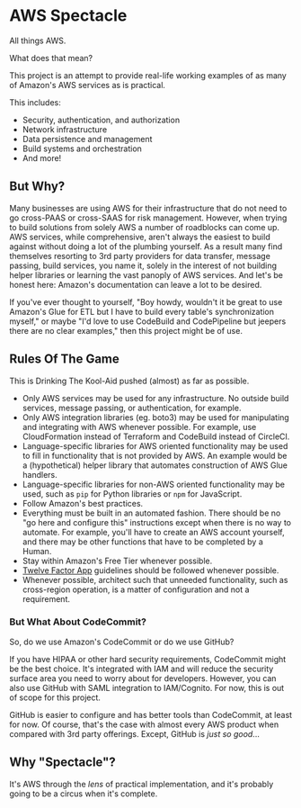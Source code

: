 # AWS Spectacle

All things AWS.

What does that mean?

This project is an attempt to provide real-life working examples of as many of Amazon's AWS
services as is practical.

This includes:

- Security, authentication, and authorization
- Network infrastructure
- Data persistence and management
- Build systems and orchestration
- And more!

## But Why?

Many businesses are using AWS for their infrastructure that do not need to go cross-PAAS or
cross-SAAS for risk management. However, when trying to build solutions from solely AWS a
number of roadblocks can come up. AWS services, while comprehensive, aren't always the easiest
to build against without doing a lot of the plumbing yourself. As a result many find themselves
resorting to 3rd party providers for data transfer, message passing, build services, you name
it, solely in the interest of not building helper libraries or learning the vast panoply of AWS
services. And let's be honest here: Amazon's documentation can leave a lot to be desired.

If you've ever thought to yourself, "Boy howdy, wouldn't it be great to use Amazon's Glue for
ETL but I have to build every table's synchronization myself," or maybe "I'd love to use
CodeBuild and CodePipeline but jeepers there are no clear examples," then this project might
be of use.


## Rules Of The Game

This is Drinking The Kool-Aid pushed (almost) as far as possible.

- Only AWS services may be used for any infrastructure. No outside build services, message
  passing, or authentication, for example.
- Only AWS integration libraries (eg. boto3) may be used for manipulating and integrating with
  AWS whenever possible. For example, use CloudFormation instead of Terraform and CodeBuild
  instead of CircleCI.
- Language-specific libraries for AWS oriented functionality may be used to fill in
  functionality that is not provided by AWS. An example would be a (hypothetical) helper
  library that automates construction of AWS Glue handlers.
- Language-specific libraries for non-AWS oriented functionality may be used, such as `pip` for
  Python libraries or `npm` for JavaScript.
- Follow Amazon's best practices.
- Everything must be built in an automated fashion. There should be no "go here and configure
  this" instructions except when there is no way to automate. For example, you'll have to
  create an AWS account yourself, and there may be other functions that have to be completed by
  a Human.
- Stay within Amazon's Free Tier whenever possible.
- [Twelve Factor App](https://12factor.net/) guidelines should be followed whenever possible.
- Whenever possible, architect such that unneeded functionality, such as cross-region
  operation, is a matter of configuration and not a requirement.

### But What About CodeCommit?

So, do we use Amazon's CodeCommit or do we use GitHub?

If you have HIPAA or other hard security requirements, CodeCommit might be the best
choice. It's integrated with IAM and will reduce the security surface area you need to worry
about for developers. However, you can also use GitHub with SAML integration to
IAM/Cognito. For now, this is out of scope for this project.

GitHub is easier to configure and has better tools than CodeCommit, at least for now. Of
course, that's the case with almost every AWS product when compared with 3rd party
offerings. Except, GitHub is _just so good_...

## Why "Spectacle"?

It's AWS through the _lens_ of practical implementation, and it's probably going to be a circus
when it's complete.
